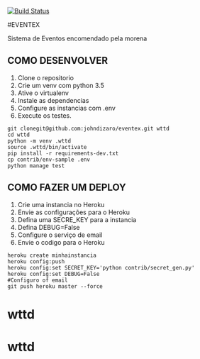 [![Build Status](https://travis-ci.org/johndizaro/wttd.svg?branch=master)](https://travis-ci.org/johndizaro/wttd)


#EVENTEX

Sistema de Eventos encomendado pela morena 

## COMO DESENVOLVER

1. Clone o repositorio
2. Crie um venv com python 3.5
3. Ative o virtualenv
4. Instale as dependencias
5. Configure as instancias com .env
6. Execute os testes.

```console
git clonegit@github.com:johndizaro/eventex.git wttd
cd wttd
python -m venv .wttd
source .wttd/bin/activate
pip install -r requirements-dev.txt
cp contrib/env-sample .env
python manage test
```
## COMO FAZER UM DEPLOY

1. Crie uma instancia no Heroku
2. Envie as configurações para o Heroku
3. Defina uma SECRE_KEY para a instancia
4. Defina DEBUG=False
5. Configure o serviço de email
6. Envie o codigo para o Heroku

```console
heroku create minhainstancia
heroku config:push
heroku config:set SECRET_KEY='python contrib/secret_gen.py'
heroku config:set DEBUG=False
#Configuro of email
git push heroku master --force
```
# wttd
# wttd
